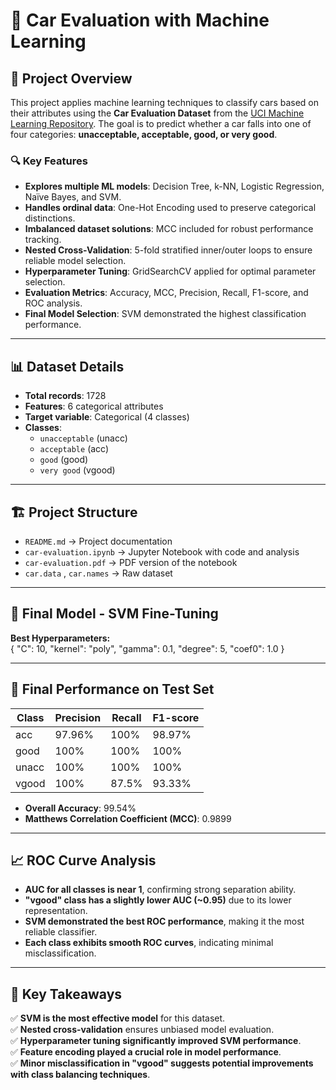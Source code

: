 # 🚗 Car Evaluation with Machine Learning  

## 📌 Project Overview  
This project applies machine learning techniques to classify cars based on their attributes using the **Car Evaluation Dataset** from the [UCI Machine Learning Repository](http://archive.ics.uci.edu/ml/datasets/Car+Evaluation). The goal is to predict whether a car falls into one of four categories: **unacceptable, acceptable, good, or very good**.  

### 🔍 **Key Features**
- **Explores multiple ML models**: Decision Tree, k-NN, Logistic Regression, Naïve Bayes, and SVM.
- **Handles ordinal data**: One-Hot Encoding used to preserve categorical distinctions.
- **Imbalanced dataset solutions**: MCC included for robust performance tracking.
- **Nested Cross-Validation**: 5-fold stratified inner/outer loops to ensure reliable model selection.
- **Hyperparameter Tuning**: GridSearchCV applied for optimal parameter selection.
- **Evaluation Metrics**: Accuracy, MCC, Precision, Recall, F1-score, and ROC analysis.
- **Final Model Selection**: SVM demonstrated the highest classification performance.

---

## 📊 **Dataset Details**
- **Total records**: 1728  
- **Features**: 6 categorical attributes  
- **Target variable**: Categorical (4 classes)  
- **Classes**:  
  - `unacceptable` (unacc)  
  - `acceptable` (acc)  
  - `good` (good)  
  - `very good` (vgood)  

---

## 🏗 **Project Structure**
- `README.md` → Project documentation  
- `car-evaluation.ipynb` → Jupyter Notebook with code and analysis  
- `car-evaluation.pdf` → PDF version of the notebook  
- `car.data` , `car.names` → Raw dataset  

---

## 🚀 **Final Model - SVM Fine-Tuning**
**Best Hyperparameters:**  
{
  "C": 10,
  "kernel": "poly",
  "gamma": 0.1,
  "degree": 5,
  "coef0": 1.0
}

---

## 🚀 **Final Performance on Test Set**
| Class  | Precision | Recall | F1-score |
|--------|----------|--------|----------|
| acc    | 97.96%   | 100%   | 98.97%   |
| good   | 100%     | 100%   | 100%     |
| unacc  | 100%     | 100%   | 100%     |
| vgood  | 100%     | 87.5%  | 93.33%   |

- **Overall Accuracy**: 99.54%  
- **Matthews Correlation Coefficient (MCC)**: 0.9899  

---

## 📈 **ROC Curve Analysis**
- **AUC for all classes is near 1**, confirming strong separation ability.
- **"vgood" class has a slightly lower AUC (~0.95)** due to its lower representation.
- **SVM demonstrated the best ROC performance**, making it the most reliable classifier.
- **Each class exhibits smooth ROC curves**, indicating minimal misclassification.

---

## 📌 **Key Takeaways**
✅ **SVM is the most effective model** for this dataset.  
✅ **Nested cross-validation** ensures unbiased model evaluation.  
✅ **Hyperparameter tuning significantly improved SVM performance**.  
✅ **Feature encoding played a crucial role in model performance**.  
✅ **Minor misclassification in "vgood" suggests potential improvements with class balancing techniques**.  

